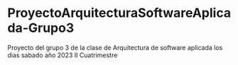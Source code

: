 # ProyectoArquitecturaSoftwareAplicada-Grupo3
Proyecto del grupo 3 de la clase de Arquitectura de software aplicada los dias sabado año 2023 II Cuatrimestre
